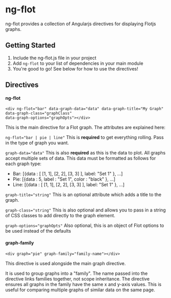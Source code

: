ng-flot
=======

ng-flot provides a collection of Angularjs directives for displaying Flotjs graphs.

## Getting Started
1. Include the ng-flot.js file in your project
2. Add `ng-flot` to your list of dependencies in your main module
3. You're good to go! See below for how to use the directives!

## Directives
#### ng-flot
```
<div ng-flot="bar" data-graph-data="data" data-graph-title="My Graph" data-graph-class="graphClass"
data-graph-options="graphOpts"></div>
```

This is the main directive for a Flot graph. The attributes are explained here:

`ng-flot="bar | pie | line"` This is **required** to get everything rolling. Pass in the type of graph you want.

`graph-data="data"` This is also **required** as this is the data to plot. All graphs accept multiple sets of data.
This data must be formatted as follows for each graph type:
* Bar: [{data : [ [1, 1], [2, 2], [3, 3] ], label: "Set 1" }, ...]
* Pie: [{data : 5, label : "Set 1", color : "black" }, ...]
* Line: [{data : [ [1, 1], [2, 2], [3, 3] ], label: "Set 1" }, ...]

`graph-title="string"` This is an optional attribute which adds a title to the graph.

`graph-class="string"` This is also optional and allows you to pass in a string of CSS classes to add directly to the graph element.

`graph-options="graphOpts"` Also optional, this is an object of Flot options to be used instead of the defaults

#### graph-family
`<div graph="pie" graph-family="family-name"></div>`

This directive is used alongside the main graph directive.

It is used to group graphs into a "family". The name passed into the directive links families together, not scope inheritance. The directive ensures all graphs in the family have the same x and y-axis values. This is useful for comparing multiple graphs of similar data on the same page.

